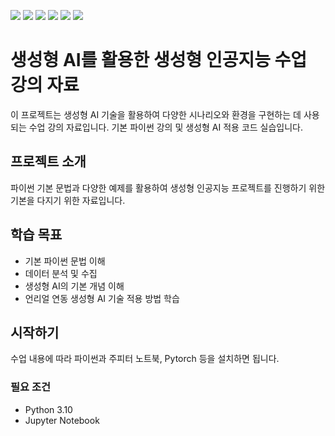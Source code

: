 <img src="https://img.shields.io/badge/Python-3776AB?style=flat&logo=Python&logoColor=white"> <img src="https://img.shields.io/badge/VS Code-512BD4?style=flat-squre&logo=visualstudiocode&logoColor=white"> <img src="https://img.shields.io/badge/Pandas-150458?style=plastic&logo=Pandas&logoColor=white"> <img src="https://img.shields.io/badge/FastAPI-009688?style=social&logo=fastapi&logoColor=white"> <img src="https://img.shields.io/badge/Pytorch-EE4C2C?style=for-the-badge&logo=Pytorch&logoColor=white"> <img src="https://img.shields.io/badge/ChatBot-0066FF?style=for-the-badge&logo=ChatBot&logoColor=white">



# 생성형 AI를 활용한 생성형 인공지능 수업 강의 자료

이 프로젝트는 생성형 AI 기술을 활용하여 다양한 시나리오와 환경을 구현하는 데 사용되는 수업 강의 자료입니다.
기본 파이썬 강의 및 생성형 AI 적용 코드 실습입니다.

## 프로젝트 소개
파이썬 기본 문법과 다양한 예제를 활용하여 생성형 인공지능 프로젝트를 진행하기 위한 기본을 다지기 위한 자료입니다. 

## 학습 목표
- 기본 파이썬 문법 이해
- 데이터 분석 및 수집
- 생성형 AI의 기본 개념 이해
- 언리얼 연동 생성형 AI 기술 적용 방법 학습

## 시작하기

수업 내용에 따라 파이썬과 주피터 노트북, Pytorch 등을 설치하면 됩니다. 

### 필요 조건

- Python 3.10
- Jupyter Notebook
